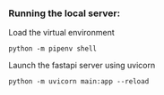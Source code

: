 ### Running the local server:

Load the virtual environment
```
python -m pipenv shell
```

Launch the fastapi server using uvicorn
```
python -m uvicorn main:app --reload
```
